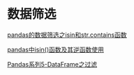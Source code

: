 
# 数据筛选

[pandas的数据筛选之isin和str.contains函数](https://www.jianshu.com/p/805f20ac6e06)

[pandas中isin()函数及其逆函数使用](https://blog.csdn.net/lzw2016/article/details/80472649)

[Pandas系列5-DataFrame之过滤](https://www.jianshu.com/p/26355cf3ea9b)
